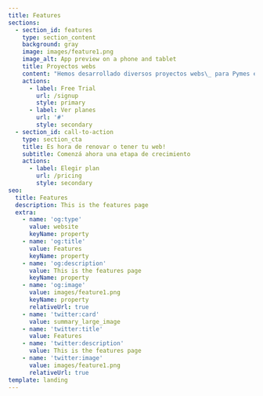 ```yaml
---
title: Features
sections:
  - section_id: features
    type: section_content
    background: gray
    image: images/feature1.png
    image_alt: App preview on a phone and tablet
    title: Proyectos webs
    content: "Hemos desarrollado diversos proyectos webs\_ para Pymes e instituciones. Sitios webs estándar, ecommerce y landing page para campañas de Marketing Digital.\_\n\nQueremos que tu web refleje la personalidad de tu marca y conecte con tu audiencia brindando una buena experiencia de navegación.\_\n\nPrincipales características\n\nTu sitio web cumplirá con altos estándares de calidad, diseñado bajo las últimas tendencias y orientado a generar buenas experiencias de navegación.\_\n\n#### ![](/images/png-clipart.png)Diseño personalizado\n\nDiseño personalizado considerando los atributos y personalidad de tu marca, como también los objetivos de tu negocio.\n"
    actions:
      - label: Free Trial
        url: /signup
        style: primary
      - label: Ver planes
        url: '#'
        style: secondary
  - section_id: call-to-action
    type: section_cta
    title: Es hora de renovar o tener tu web!
    subtitle: Comenzá ahora una etapa de crecimiento
    actions:
      - label: Elegir plan
        url: /pricing
        style: secondary
seo:
  title: Features
  description: This is the features page
  extra:
    - name: 'og:type'
      value: website
      keyName: property
    - name: 'og:title'
      value: Features
      keyName: property
    - name: 'og:description'
      value: This is the features page
      keyName: property
    - name: 'og:image'
      value: images/feature1.png
      keyName: property
      relativeUrl: true
    - name: 'twitter:card'
      value: summary_large_image
    - name: 'twitter:title'
      value: Features
    - name: 'twitter:description'
      value: This is the features page
    - name: 'twitter:image'
      value: images/feature1.png
      relativeUrl: true
template: landing
---
```

